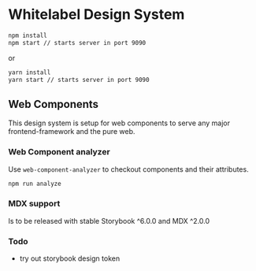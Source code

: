 # Whitelabel Design System


```bash
npm install
npm start // starts server in port 9090
```
or
```bash
yarn install
yarn start // starts server in port 9090
```

## Web Components
This design system is setup for web components to serve any major frontend-framework and the pure web.

### Web Component analyzer

Use `web-component-analyzer` to checkout components and their attributes.
```bash
npm run analyze
```

### MDX support
Is to be released with stable Storybook ^6.0.0 and MDX ^2.0.0

### Todo
- try out storybook design token